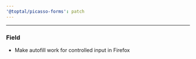 ```yaml
---
'@toptal/picasso-forms': patch
---
```


---

### Field

- Make autofill work for controlled input in Firefox
